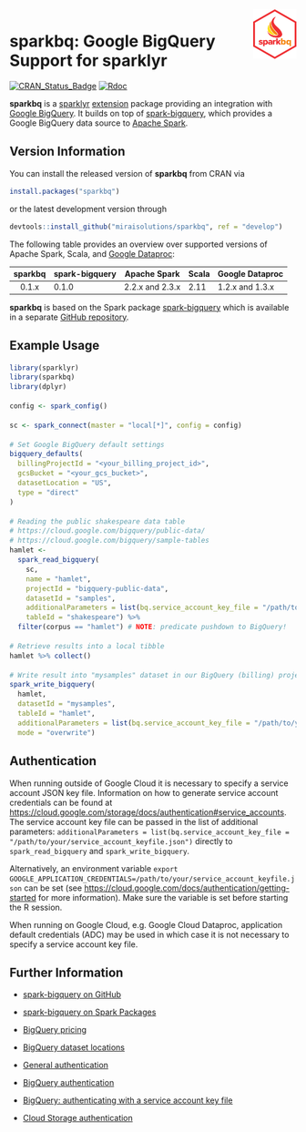 <img src="man/figures/logo.png" align="right" width="15%" height="15%"/>

# sparkbq: Google BigQuery Support for sparklyr

[![CRAN\_Status\_Badge](http://www.r-pkg.org/badges/version/sparkbq)](https://cran.r-project.org/package=sparkbq) [![Rdoc](http://www.rdocumentation.org/badges/version/sparkbq)](http://www.rdocumentation.org/packages/sparkbq)

**sparkbq** is a [sparklyr](https://spark.rstudio.com/) [extension](https://spark.rstudio.com/articles/guides-extensions.html) package providing an integration with [Google BigQuery](https://cloud.google.com/bigquery/). It builds on top of [spark-bigquery](https://github.com/miraisolutions/spark-bigquery), which provides a Google BigQuery data source to [Apache Spark](https://spark.apache.org/).


## Version Information

You can install the released version of **sparkbq** from CRAN via
``` r
install.packages("sparkbq")
```
or the latest development version through
``` r
devtools::install_github("miraisolutions/sparkbq", ref = "develop")
```


The following table provides an overview over supported versions of Apache Spark, Scala, and [Google Dataproc](https://cloud.google.com/dataproc/docs/concepts/versioning/dataproc-versions):

| sparkbq | spark-bigquery | Apache Spark    | Scala | Google Dataproc |
| :-----: | -------------- | --------------- | ----- | --------------- |
| 0.1.x   | 0.1.0          | 2.2.x and 2.3.x | 2.11  | 1.2.x and 1.3.x |

**sparkbq** is based on the Spark package [spark-bigquery](https://spark-packages.org/package/miraisolutions/spark-bigquery) which is available in a separate [GitHub repository](https://github.com/miraisolutions/spark-bigquery).


## Example Usage

``` r
library(sparklyr)
library(sparkbq)
library(dplyr)

config <- spark_config()

sc <- spark_connect(master = "local[*]", config = config)

# Set Google BigQuery default settings
bigquery_defaults(
  billingProjectId = "<your_billing_project_id>",
  gcsBucket = "<your_gcs_bucket>",
  datasetLocation = "US",
  type = "direct"
)

# Reading the public shakespeare data table
# https://cloud.google.com/bigquery/public-data/
# https://cloud.google.com/bigquery/sample-tables
hamlet <- 
  spark_read_bigquery(
    sc,
    name = "hamlet",
    projectId = "bigquery-public-data",
    datasetId = "samples",
    additionalParameters = list(bq.service_account_key_file = "/path/to/your/service_account_keyfile.json"),
    tableId = "shakespeare") %>%
  filter(corpus == "hamlet") # NOTE: predicate pushdown to BigQuery!
  
# Retrieve results into a local tibble
hamlet %>% collect()

# Write result into "mysamples" dataset in our BigQuery (billing) project
spark_write_bigquery(
  hamlet,
  datasetId = "mysamples",
  tableId = "hamlet",
  additionalParameters = list(bq.service_account_key_file = "/path/to/your/service_account_keyfile.json"),
  mode = "overwrite")
```

## Authentication

When running outside of Google Cloud it is necessary to specify a service account JSON key file. Information on how to generate service account credentials can be found at https://cloud.google.com/storage/docs/authentication#service_accounts. The service account key file can be passed in the list of additional parameters: `additionalParameters = list(bq.service_account_key_file = "/path/to/your/service_account_keyfile.json")` directly to `spark_read_bigquery` and `spark_write_bigquery`. 

Alternatively, an environment variable `export GOOGLE_APPLICATION_CREDENTIALS=/path/to/your/service_account_keyfile.json` can be set (see https://cloud.google.com/docs/authentication/getting-started for more information). Make sure the variable is set before starting the R session.

When running on Google Cloud, e.g. Google Cloud Dataproc, application default credentials (ADC) may be used in which case it is not necessary to specify a service account key file.


## Further Information

* [spark-bigquery on GitHub](https://github.com/miraisolutions/spark-bigquery)
* [spark-bigquery on Spark Packages](https://spark-packages.org/package/miraisolutions/spark-bigquery)

* [BigQuery pricing](https://cloud.google.com/bigquery/pricing)
* [BigQuery dataset locations](https://cloud.google.com/bigquery/docs/dataset-locations)
* [General authentication](https://cloud.google.com/docs/authentication/)
* [BigQuery authentication](https://cloud.google.com/bigquery/docs/authentication/)
* [BigQuery: authenticating with a service account key file](https://cloud.google.com/bigquery/docs/authentication/service-account-file)
* [Cloud Storage authentication](https://cloud.google.com/storage/docs/authentication/)
